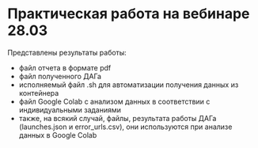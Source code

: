 # Практическая работа на вебинаре 28.03
Представлены результаты работы:
* файл отчета в формате pdf
* файл полученного ДАГа
* исполняемый файл .sh для автоматизации получения данных из контейнера
* файл Google Colab с анализом данных в соответствии с индивидуальными заданиями
* также, на всякий случай, файлы, результата работы ДАГа (launches.json и error_urls.csv), они используются при анализе данных в Google Colab
